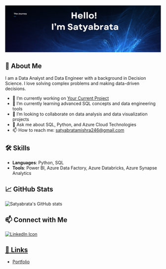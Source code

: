 ![logo](https://github.com/Satyabratamishra246/Satyabratamishra246/blob/fcdc54d2f7c8c0c31f6cb625f1003b613b3976c9/logos%20%26%20Icons/new_logo.png)

## 🚀 About Me
I am a Data Analyst and Data Engineer with a background in Decision Science. I love solving complex problems and making data-driven decisions.

- 🔭 I’m currently working on [Your Current Project](link)
- 🌱 I’m currently learning advanced SQL concepts and data engineering tools
- 👯 I’m looking to collaborate on data analysis and data visualization projects
- 💬 Ask me about SQL, Python, and Azure Cloud Technologies
- 📫 How to reach me: [satyabratamishra246@gmail.com](mailto:satyabratamishra246@gmail.com)


## 🛠️ Skills
- **Languages**: Python, SQL
- **Tools**: Power BI, Azure Data Factory, Azure Databricks, Azure Synapse Analytics

## 📈 GitHub Stats
![Satyabrata's GitHub stats](https://github-readme-stats.vercel.app/api?username=satyabratamishra246&show_icons=true&theme=dark)

## 📫 Connect with Me

 <a href="https://www.linkedin.com/in/satyabrata-mishra246/" aria-label="LinkedIn">
  <img src="https://github.com/Satyabratamishra246/github.io/blob/205f904846099c1c36a9b978d92e1d50cecc5e8c/images/linkedin-icon.png" alt="LinkedIn Icon" width="30" heigth = "30">


## 🔗 Links

- [Portfolio](https://satyabratamishra246.github.io/github.io/)

